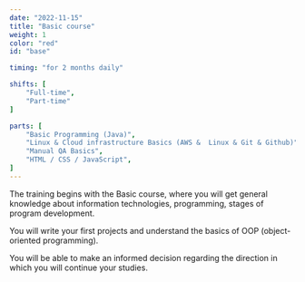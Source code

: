 ```yaml
---
date: "2022-11-15"
title: "Basic course"
weight: 1
color: "red"
id: "base"

timing: "for 2 months daily"

shifts: [
    "Full-time",
    "Part-time"
]

parts: [
    "Basic Programming (Java)",
    "Linux & Cloud infrastructure Basics (AWS &  Linux & Git & Github)",
    "Manual QA Basics",
    "HTML / CSS / JavaScript",
]
---
```


The training begins with the Basic course, where you will get general knowledge about information technologies, programming, stages of program development.

You will write your first projects and understand the basics of OOP (object-oriented programming).

You will be able to make an informed decision regarding the direction in which you will continue your studies.
